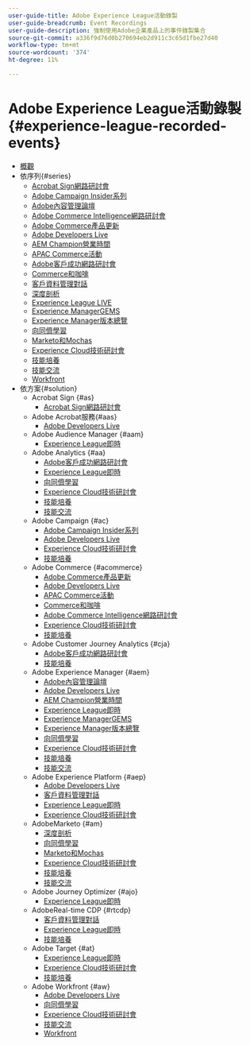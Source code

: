 ```yaml
---
user-guide-title: Adobe Experience League活動錄製
user-guide-breadcrumb: Event Recordings
user-guide-description: 強制使用Adobe企業產品上的事件錄製集合
source-git-commit: a336f9d76d0b270694eb2d911c3c65d1fbe27d40
workflow-type: tm+mt
source-wordcount: '374'
ht-degree: 11%

---
```



# Adobe Experience League活動錄製 {#experience-league-recorded-events}

+ [概觀](overview.md)
+ 依序列{#series}
   + [Acrobat Sign網路研討會](https://experienceleague.adobe.com/docs/events/acrobat-sign-webinars/overview.html)
   + [Adobe Campaign Insider系列](https://experienceleague.adobe.com/docs/events/adobe-campaign-insider-recordings/overview.html)
   + [Adobe內容管理論壇](https://experienceleague.adobe.com/docs/events/adobe-content-management-forum-recordings/overview.html)
   + [Adobe Commerce Intelligence網路研討會](https://experienceleague.adobe.com/docs/events/mbi-webinars-recordings/overview.html)
   + [Adobe Commerce產品更新](https://experienceleague.adobe.com/docs/events/adobe-commerce-product-update-recordings/overview.html)
   + [Adobe Developers Live](https://experienceleague.adobe.com/docs/events/adobe-developers-live-recordings/overview.html)
   + [AEM Champion營業時間](https://experienceleague.adobe.com/docs/events/aem-champion-office-hours/overview.html)
   + [APAC Commerce活動](https://experienceleague.adobe.com/docs/events/apac-commerce-recordings/overview.html)
   + [Adobe客戶成功網路研討會](https://experienceleague.adobe.com/docs/events/adobe-customer-success-webinar-recordings/overview.html)
   + [Commerce和咖啡](https://experienceleague.adobe.com/docs/events/commerce-and-coffee-recordings/overview.html)
   + [客戶資料管理對話](https://experienceleague.adobe.com/docs/events/customer-data-management-voices-recordings/overview.html?lang=zh-Hant)
   + [深度剖析](https://experienceleague.adobe.com/docs/events/deep-dives-recordings/overview.html)
   + [Experience League LIVE](https://experienceleague.adobe.com/docs/events/experience-league-live-recordings/overview.html)
   + [Experience ManagerGEMS](https://experienceleague.adobe.com/docs/events/experience-manager-gems-recordings/overview.html)
   + [Experience Manager版本總覽](https://experienceleague.adobe.com/docs/events/aemcs-release-update-recordings/overview.html?lang=zh-Hant)
   + [向同儕學習](https://experienceleague.adobe.com/docs/events/learn-from-your-peers-recordings/overview.html)
   + [Marketo和Mochas](https://experienceleague.adobe.com/docs/events/marketo-and-mochas-recordings/overview.html)
   + [Experience Cloud技術研討會](https://experienceleague.adobe.com/docs/events/tech-sessions/overview.html)
   + [技能培養](https://experienceleague.adobe.com/docs/events/skill-builder-recordings/overview.html)
   + [技能交流](https://experienceleague.adobe.com/docs/events/the-skill-exchange-recordings/overview.html)
   + [Workfront](https://experienceleague.adobe.com/docs/events/workfront-recordings/overview.html)
+ 依方案{#solution}
   + Acrobat Sign {#as}
      + [Acrobat Sign網路研討會](https://experienceleague.adobe.com/docs/events/acrobat-sign-webinars/overview.html)
   + Adobe Acrobat服務{#aas}
      + [Adobe Developers Live](https://experienceleague.adobe.com/docs/events/adobe-developers-live-recordings/overview.html)
   + Adobe Audience Manager {#aam}
      + [Experience League即時](https://experienceleague.adobe.com/docs/events/experience-league-live-recordings/overview.html)
   + Adobe Analytics {#aa}
      + [Adobe客戶成功網路研討會](https://experienceleague.adobe.com/docs/events/adobe-customer-success-webinar-recordings/overview.html)
      + [Experience League即時](https://experienceleague.adobe.com/docs/events/experience-league-live-recordings/overview.html)
      + [向同儕學習](https://experienceleague.adobe.com/docs/events/learn-from-your-peers-recordings/overview.html)
      + [Experience Cloud技術研討會](https://experienceleague.adobe.com/docs/events/tech-sessions/overview.html)
      + [技能培養](https://experienceleague.adobe.com/docs/events/skill-builder-recordings/overview.html)
      + [技能交流](https://experienceleague.adobe.com/docs/events/the-skill-exchange-recordings/overview.html)
   + Adobe Campaign {#ac}
      + [Adobe Campaign Insider系列](https://experienceleague.adobe.com/docs/events/adobe-campaign-insider-recordings/overview.html)
      + [Adobe Developers Live](https://experienceleague.adobe.com/docs/events/adobe-developers-live-recordings/overview.html)
      + [Experience Cloud技術研討會](https://experienceleague.adobe.com/docs/events/tech-sessions/overview.html)
      + [技能培養](https://experienceleague.adobe.com/docs/events/skill-builder-recordings/overview.html)
   + Adobe Commerce {#acommerce}
      + [Adobe Commerce產品更新](https://experienceleague.adobe.com/docs/events/adobe-commerce-product-update-recordings/overview.html)
      + [Adobe Developers Live](https://experienceleague.adobe.com/docs/events/adobe-developers-live-recordings/overview.html)
      + [APAC Commerce活動](https://experienceleague.adobe.com/docs/events/apac-commerce-recordings/overview.html)
      + [Commerce和咖啡](https://experienceleague.adobe.com/docs/events/commerce-and-coffee-recordings/overview.html)
      + [Adobe Commerce Intelligence網路研討會](https://experienceleague.adobe.com/docs/events/mbi-webinars-recordings/overview.html)
      + [Experience Cloud技術研討會](https://experienceleague.adobe.com/docs/events/tech-sessions/overview.html)
      + [技能培養](https://experienceleague.adobe.com/docs/events/skill-builder-recordings/overview.html)
   + Adobe Customer Journey Analytics {#cja}
      + [Adobe客戶成功網路研討會](https://experienceleague.adobe.com/docs/events/adobe-customer-success-webinar-recordings/overview.html)
      + [技能培養](https://experienceleague.adobe.com/docs/events/skill-builder-recordings/overview.html)
   + Adobe Experience Manager {#aem}
      + [Adobe內容管理論壇](https://experienceleague.adobe.com/docs/events/adobe-content-management-forum-recordings/overview.html)
      + [Adobe Developers Live](https://experienceleague.adobe.com/docs/events/adobe-developers-live-recordings/overview.html)
      + [AEM Champion營業時間](https://experienceleague.adobe.com/docs/events/aem-champion-office-hours/overview.html)
      + [Experience League即時](https://experienceleague.adobe.com/docs/events/experience-league-live-recordings/overview.html)
      + [Experience ManagerGEMS](https://experienceleague.adobe.com/docs/events/experience-manager-gems-recordings/overview.html)
      + [Experience Manager版本總覽](https://experienceleague.adobe.com/docs/events/aemcs-release-update-recordings/overview.html?lang=zh-Hant)
      + [向同儕學習](https://experienceleague.adobe.com/docs/events/learn-from-your-peers-recordings/overview.html)
      + [Experience Cloud技術研討會](https://experienceleague.adobe.com/docs/events/tech-sessions/overview.html)
      + [技能培養](https://experienceleague.adobe.com/docs/events/skill-builder-recordings/overview.html)
      + [技能交流](https://experienceleague.adobe.com/docs/events/the-skill-exchange-recordings/overview.html)
   + Adobe Experience Platform {#aep}
      + [Adobe Developers Live](https://experienceleague.adobe.com/docs/events/adobe-developers-live-recordings/overview.html)
      + [客戶資料管理對話](https://experienceleague.adobe.com/docs/events/customer-data-management-voices-recordings/overview.html?lang=zh-Hant)
      + [Experience League即時](https://experienceleague.adobe.com/docs/events/experience-league-live-recordings/overview.html)
      + [Experience Cloud技術研討會](https://experienceleague.adobe.com/docs/events/tech-sessions/overview.html)
   + AdobeMarketo {#am}
      + [深度剖析](https://experienceleague.adobe.com/docs/events/deep-dives-recordings/overview.html)
      + [向同儕學習](https://experienceleague.adobe.com/docs/events/learn-from-your-peers-recordings/overview.html)
      + [Marketo和Mochas](https://experienceleague.adobe.com/docs/events/marketo-and-mochas-recordings/overview.html)
      + [Experience Cloud技術研討會](https://experienceleague.adobe.com/docs/events/tech-sessions/overview.html)
      + [技能培養](https://experienceleague.adobe.com/docs/events/skill-builder-recordings/overview.html)
      + [技能交流](https://experienceleague.adobe.com/docs/events/the-skill-exchange-recordings/overview.html)
   + Adobe Journey Optimizer {#ajo}
      + [Experience League即時](https://experienceleague.adobe.com/docs/events/experience-league-live-recordings/overview.html)
   + AdobeReal-time CDP {#rtcdp}
      + [客戶資料管理對話](https://experienceleague.adobe.com/docs/events/customer-data-management-voices-recordings/overview.html?lang=zh-Hant)
      + [Experience League即時](https://experienceleague.adobe.com/docs/events/experience-league-live-recordings/overview.html)
      + [技能培養](https://experienceleague.adobe.com/docs/events/skill-builder-recordings/overview.html)
   + Adobe Target {#at}
      + [Experience League即時](https://experienceleague.adobe.com/docs/events/experience-league-live-recordings/overview.html)
      + [Experience Cloud技術研討會](https://experienceleague.adobe.com/docs/events/tech-sessions/overview.html)
      + [技能培養](https://experienceleague.adobe.com/docs/events/skill-builder-recordings/overview.html)
   + Adobe Workfront {#aw}
      + [Adobe Developers Live](https://experienceleague.adobe.com/docs/events/adobe-developers-live-recordings/overview.html)
      + [向同儕學習](https://experienceleague.adobe.com/docs/events/learn-from-your-peers-recordings/overview.html)
      + [Experience Cloud技術研討會](https://experienceleague.adobe.com/docs/events/tech-sessions/overview.html)
      + [技能交流](https://experienceleague.adobe.com/docs/events/the-skill-exchange-recordings/overview.html)
      + [Workfront](https://experienceleague.adobe.com/docs/events/workfront-recordings/overview.html)